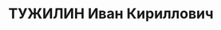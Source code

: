 ---
title: ТУЖИЛИН Иван Кириллович
description: "Род. в 1895, Саратовский кр., Вольский уезд, д. Нечаевка, русский, обр.:\
  \ начальное. Проживал: Южно-Казахстанская обл. (Чимкентская), Туркестанский р-н,\
  \ поселок Ачисай. Эелектромонтер, Ачисай рудник. \n  Арестован 23.08.1937. Обв.\
  \ по ст. 58-8, 58-9, 58-11 УК РСФСР. Приговор: выездная сессия ВК ВС СССР, 10.03.1938\
  \ – 15 лет ИТЛ. \n  Реабилитирован ВК ВС СССР 26.01.1961"
---